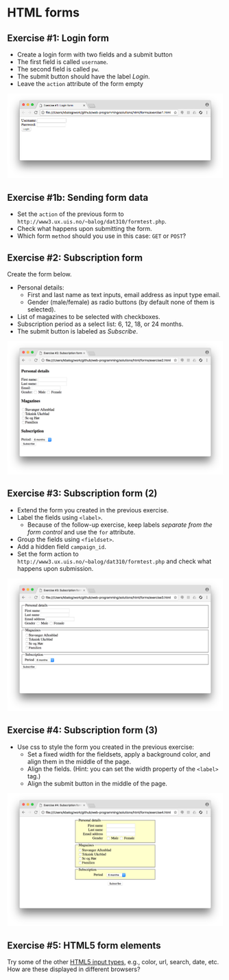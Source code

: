 # HTML forms


## Exercise #1: Login form

  - Create a login form with two fields and a submit button
  - The first field is called `username`.
  - The second field is called `pw`.
  - The submit button should have the label _Login_.
  - Leave the `action` attribute of the form empty

  ![Exercise1](images/exercise1.png)


## Exercise #1b: Sending form data

  - Set the `action` of the previous form to `http://www3.ux.uis.no/~balog/dat310/formtest.php`.
  - Check what happens upon submitting the form.
  - Which form `method` should you use in this case: `GET` or `POST`?


## Exercise #2: Subscription form

Create the form below.

  - Personal details:
    * First and last name as text inputs, email address as input type email.
    * Gender (male/female) as radio buttons (by default none of them is selected).
  - List of magazines to be selected with checkboxes.
  - Subscription period as a select list: 6, 12, 18, or 24 months.
  - The submit button is labeled as _Subscribe_.

![Exercise2](images/exercise2.png)


## Exercise #3: Subscription form (2)

  - Extend the form you created in the previous exercise.
  - Label the fields using `<label>`.
    * Because of the follow-up exercise, keep labels *separate from the form control* and use the `for` attribute.
  - Group the fields using `<fieldset>`.
  - Add a hidden field `campaign_id`.
  - Set the form action to `http://www3.ux.uis.no/~balog/dat310/formtest.php` and check what happens upon submission.

![Exercise3](images/exercise3.png)


## Exercise #4: Subscription form (3)

- Use css to style the form you created in the previous exercise:
  * Set a fixed width for the fieldsets, apply a background color, and align them in the middle of the page.
  * Align the fields. (Hint: you can set the width property of the `<label>` tag.)
  * Align the submit button in the middle of the page.

![Exercise4](images/exercise4.png)


## Exercise #5: HTML5 form elements

Try some of the other [HTML5 input types](www.w3schools.com/html/html_form_input_types.asp), e.g., color, url, search, date, etc.
How are these displayed in different browsers?
